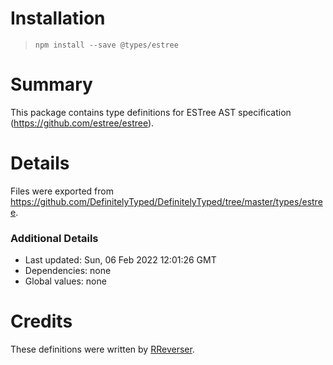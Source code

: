 # Installation

> `npm install --save @types/estree`

# Summary

This package contains type definitions for ESTree AST specification (https://github.com/estree/estree).

# Details

Files were exported from https://github.com/DefinitelyTyped/DefinitelyTyped/tree/master/types/estree.

### Additional Details

- Last updated: Sun, 06 Feb 2022 12:01:26 GMT
- Dependencies: none
- Global values: none

# Credits

These definitions were written by [RReverser](https://github.com/RReverser).
